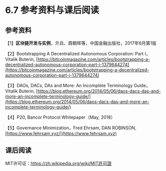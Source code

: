 # 6.7 参考资料与课后阅读

## 参考资料

【1】**区块链开发与实例**，亓兵、周朝晖等，中国金融出版社，2017年6月第1版

【2】Bootstrapping A Decentralized Autonomous Corporation: Part I，Vitalik Buterin, [https://bitcoinmagazine.com/articles/bootstrapping-a-decentralized-autonomous-corporation-part-i-1379644274](https://bitcoinmagazine.com/articles/bootstrapping-a-decentralized-autonomous-corporation-part-i-1379644274)

【3】DAOs, DACs, DAs and More: An Incomplete Terminology Guide，Vitalik Buterin, [https://blog.ethereum.org/2014/05/06/daos-dacs-das-and-more-an-incomplete-terminology-guide/](https://blog.ethereum.org/2014/05/06/daos-dacs-das-and-more-an-incomplete-terminology-guide/)

【4】P20, Bancor Protocol Whitepaper（May, 2018）

【5】Governance Minimization，Fred Ehrsam, DAN ROBINSON, [https://www.fehrsam.xyz/](https://www.fehrsam.xyz)

## 课后阅读

MIT许可证：https://zh.wikipedia.org/wiki/MIT許可證
